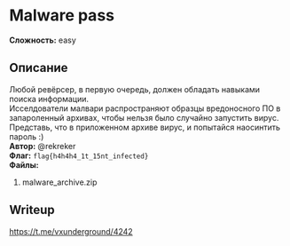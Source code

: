 # Malware pass
**Сложность:** easy
## Описание
Любой ревёрсер, в первую очередь, должен обладать навыками поиска информации.<br>
Исселдователи малвари распространяют образцы вредоносного ПО в запароленный архивах, чтобы нельзя было случайно запустить вирус.<br>
Представь, что в приложенном архиве вирус, и попытайся наосинтить пароль :)<br>
**Автор:** @rekreker<br>
**Флаг:** `flag{h4h4h4_1t_15nt_infected}`<br>
**Файлы:**
1) malware\_archive.zip
## Writeup
https://t.me/vxunderground/4242
